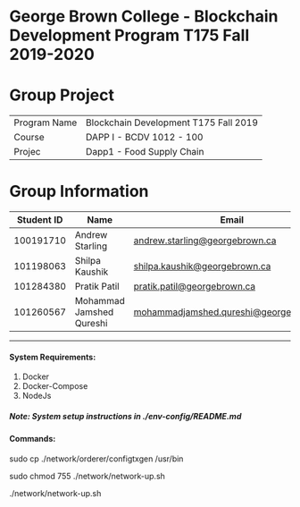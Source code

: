 # George Brown College - Blockchain Development Program T175 Fall 2019-2020

# Group Project

|  |  |
| ----------- | ----------- |
| Program Name | Blockchain Development T175 Fall 2019 |
| Course | DAPP I - BCDV 1012 - 100 |
| Projec | Dapp1 - Food Supply Chain |

# Group Information

| Student ID | Name | Email |
| ----------- | ----------- | ----------- |
| 100191710 | Andrew Starling | andrew.starling@georgebrown.ca |
| 101198063 | Shilpa Kaushik | shilpa.kaushik@georgebrown.ca |
| 101284380	| Pratik Patil | pratik.patil@georgebrown.ca |
| 101260567 | Mohammad Jamshed Qureshi | mohammadjamshed.qureshi@georgebrown.ca |

-----

#### System Requirements:
1. Docker
2. Docker-Compose
3. NodeJs
##### Note: System setup instructions in ./env-config/README.md

#### Commands:
sudo cp ./network/orderer/configtxgen  /usr/bin

sudo chmod 755 ./network/network-up.sh

./network/network-up.sh
